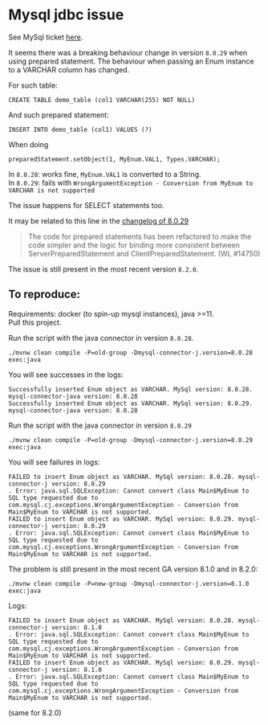 # Mysql jdbc issue

See MySql ticket [here](https://bugs.mysql.com/bug.php?id=113378).

It seems there was a breaking behaviour change in version `8.0.29` when using prepared 
statement. The behaviour when passing an Enum instance to a VARCHAR column has changed.

For such table:
```
CREATE TABLE demo_table (col1 VARCHAR(255) NOT NULL)
```
And such prepared statement:
```
INSERT INTO demo_table (col1) VALUES (?)
```

When doing
```
preparedStatement.setObject(1, MyEnum.VAL1, Types.VARCHAR);
```

In `8.0.28`: works fine, `MyEnum.VAL1` is converted to a String.  
In `8.0.29`: fails with `WrongArgumentException - Conversion from MyEnum to VARCHAR is not supported`  

The issue happens for SELECT statements too.

It may be related to this line in the [changelog of 8.0.29](https://dev.mysql.com/doc/relnotes/connector-j/8.0/en/news-8-0-29.html)
> The code for prepared statements has been refactored to make the code simpler and the logic for binding more consistent between ServerPreparedStatement and ClientPreparedStatement. (WL #14750)

The issue is still present in the most recent version `8.2.0`.

## To reproduce:
Requirements: docker (to spin-up mysql instances), java >=11.  
Pull this project. 

Run the script with the java connector in version `8.0.28`.
```
./mvnw clean compile -P=old-group -Dmysql-connector-j.version=8.0.28 exec:java
```
You will see successes in the logs:
```
Successfully inserted Enum object as VARCHAR. MySql version: 8.0.28. mysql-connector-java version: 8.0.28
Successfully inserted Enum object as VARCHAR. MySql version: 8.0.29. mysql-connector-java version: 8.0.28
```

Run the script with the java connector in version `8.0.29`
```
./mvnw clean compile -P=old-group -Dmysql-connector-j.version=8.0.29 exec:java
```

You will see failures in logs:
```
FAILED to insert Enum object as VARCHAR. MySql version: 8.0.28. mysql-connector-j version: 8.0.29
. Error: java.sql.SQLException: Cannot convert class Main$MyEnum to SQL type requested due to com.mysql.cj.exceptions.WrongArgumentException - Conversion from Main$MyEnum to VARCHAR is not supported.
FAILED to insert Enum object as VARCHAR. MySql version: 8.0.29. mysql-connector-j version: 8.0.29
. Error: java.sql.SQLException: Cannot convert class Main$MyEnum to SQL type requested due to com.mysql.cj.exceptions.WrongArgumentException - Conversion from Main$MyEnum to VARCHAR is not supported.
```
The problem is still present in the most recent GA version 8.1.0 and in 8.2.0:
```
./mvnw clean compile -P=new-group -Dmysql-connector-j.version=8.1.0 exec:java
```
Logs:
```
FAILED to insert Enum object as VARCHAR. MySql version: 8.0.28. mysql-connector-j version: 8.1.0
. Error: java.sql.SQLException: Cannot convert class Main$MyEnum to SQL type requested due to com.mysql.cj.exceptions.WrongArgumentException - Conversion from Main$MyEnum to VARCHAR is not supported.
FAILED to insert Enum object as VARCHAR. MySql version: 8.0.29. mysql-connector-j version: 8.1.0
. Error: java.sql.SQLException: Cannot convert class Main$MyEnum to SQL type requested due to com.mysql.cj.exceptions.WrongArgumentException - Conversion from Main$MyEnum to VARCHAR is not supported.
```
(same for 8.2.0)
